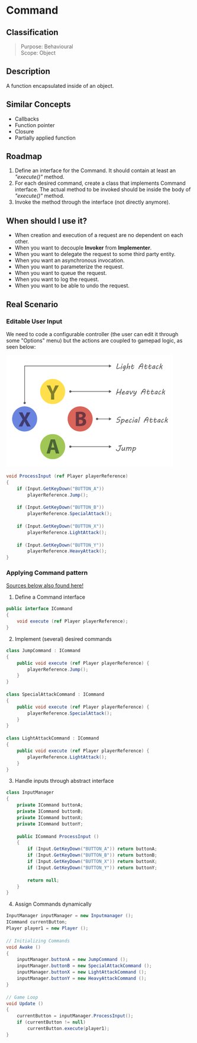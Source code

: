 # Command

## Classification
> Purpose: Behavioural  
> Scope: Object

## Description
A function encapsulated inside of an object.

## Similar Concepts
 - Callbacks
 - Function pointer
 - Closure
 - Partially applied function

## Roadmap
 1. Define an interface for the Command. It should contain at least an *"execute()"* method.
 1. For each desired command, create a class that implements Command interface. The actual method to be invoked should be inside the body of *"execute()"* method.
 1. Invoke the method through the interface (not directly anymore).

## When should I use it?
 - When creation and execution of a request are no dependent on each other.
 - When you want to decouple **Invoker** from **Implementer**.
 - When you want to delegate the request to some third party entity.
 - When you want an asynchronous invocation.
 - When you want to parameterize the request.
 - When you want to queue the request.
 - When you want to log the request.
 - When you want to be able to undo the request.

## Real Scenario
### Editable User Input
We need to code a configurable controller (the user can edit it through some "Options" menu) but the actions are coupled to gamepad logic, as seen below:

![Gamepad buttons image](./img/gamepad.png "Gamepad setup")

```csharp
void ProcessInput (ref Player playerReference)
{
    if (Input.GetKeyDown("BUTTON_A"))
        playerReference.Jump();
    
    if (Input.GetKeyDown("BUTTON_B"))
        playerReference.SpecialAttack();

    if (Input.GetKeyDown("BUTTON_X"))
        playerReference.LightAttack();

    if (Input.GetKeyDown("BUTTON_Y"))
        playerReference.HeavyAttack();
}
```

### Applying Command pattern
[Sources below also found here!](./src)

 1. Define a Command interface  
```csharp
public interface ICommand
{
    void execute (ref Player playerReference);
}
```

 2. Implement (several) desired commands  
```csharp
class JumpCommand : ICommand
{
    public void execute (ref Player playerReference) {
        playerReference.Jump();
    }
}

class SpecialAttackCommand : ICommand
{
    public void execute (ref Player playerReference) {
        playerReference.SpecialAttack();
    }
}

class LightAttackCommand : ICommand
{
    public void execute (ref Player playerReference) {
        playerReference.LightAttack();
    }
}
```

 3. Handle inputs through abstract interface  
```csharp
class InputManager
{
    private ICommand buttonA;
    private ICommand buttonB;
    private ICommand buttonX;
    private ICommand buttonY;

    public ICommand ProcessInput ()
    {
        if (Input.GetKeyDown("BUTTON_A")) return buttonA;
        if (Input.GetKeyDown("BUTTON_B")) return buttonB;
        if (Input.GetKeyDown("BUTTON_X")) return buttonX;
        if (Input.GetKeyDown("BUTTON_Y")) return buttonY;

        return null;
    }
}
```

 4. Assign Commands dynamically  
```csharp
InputManager inputManager = new Inputmanager ();
ICommand currentButton;
Player player1 = new Player ();

// Initializing Commands
void Awake ()
{
    inputManager.buttonA = new JumpCommand ();
    inputManager.buttonB = new SpecialAttackCommand ();
    inputManager.buttonX = new LightAttackCommand ();
    inputManager.buttonY = new HeavyAttackCommand ();
}

// Game Loop
void Update ()
{
    currentButton = inputManager.ProcessInput();
    if (currentButton != null)
        currentButton.execute(player1);
}
```